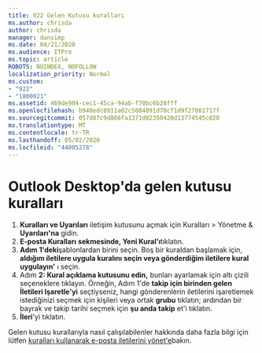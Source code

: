 ```yaml
---
title: 922 Gelen Kutusu kuralları
ms.author: chrisda
author: chrisda
manager: dansimp
ms.date: 04/21/2020
ms.audience: ITPro
ms.topic: article
ROBOTS: NOINDEX, NOFOLLOW
localization_priority: Normal
ms.custom:
- "922"
- "1800021"
ms.assetid: 469de984-cec1-45ca-94ab-f70bc6b28fff
ms.openlocfilehash: b940edc8911a02c5084091d70cf1d9f27081717f
ms.sourcegitcommit: 057d87c9d866fa1371d02350420d13774545c028
ms.translationtype: MT
ms.contentlocale: tr-TR
ms.lasthandoff: 05/02/2020
ms.locfileid: "44005278"
---
```

# <a name="inbox-rules-in-outlook-desktop"></a>Outlook Desktop'da gelen kutusu kuralları

1. **Kuralları ve Uyarıları** iletişim kutusunu açmak için Kuralları > Yönetme & **Uyarıları'na** gidin.
2. **E-posta Kuralları** **sekmesinde, Yeni Kural'ı**tıklatın.
3. **Adım 1'deki**şablonlardan birini seçin. Boş bir kuraldan başlamak için, **aldığım iletilere uygula kuralını seçin veya gönderdiğim iletilere kural uygulayın'** ı seçin.
4. Adım **2: Kural açıklama kutusunu edin,** bunları ayarlamak için altı çizili seçeneklere tıklayın. Örneğin, Adım 1'de **takip için birinden gelen İletileri Işaretle'yi** seçtiyseniz, hangi gönderenlerin iletilerini işaretlemek istediğinizi seçmek için kişileri veya ortak **grubu** tıklatın; ardından bir bayrak ve takip tarihi seçmek için **şu anda takip** et'i tıklatın.
5. **İleri**'yi tıklatın.

Gelen kutusu kurallarıyla nasıl çalışılabilenler hakkında daha fazla bilgi için lütfen [kuralları kullanarak e-posta iletilerini yönet'e](https://support.office.com/article/manage-email-messages-by-using-rules-c24f5dea-9465-4df4-ad17-a50704d66c59)bakın.
